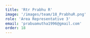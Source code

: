 ```yaml
---
title: 'Rtr Prabhu R'
image: '/images/team/18_PrabhuR.png'
role: 'Area Representative 3'
email: 'prabuamutha1996@gmail.com'
order: 18
---
```

